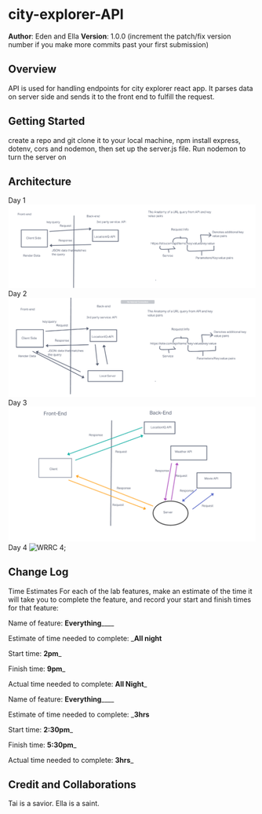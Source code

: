 # city-explorer-API


**Author**: Eden and Ella
**Version**: 1.0.0 (increment the patch/fix version number if you make more commits past your first submission)

## Overview
<!-- Provide a high level overview of what this application is and why you are building it, beyond the fact that it's an assignment for this class. (i.e. What's your problem domain?) -->
API is used for handling endpoints for city explorer react app. It parses data on server side and sends it to the front end to fulfill the request. 

## Getting Started
<!-- What are the steps that a user must take in order to build this app on their own machine and get it running? -->
create a repo and git clone it to your local machine, npm install express, dotenv, cors and nodemon, then set up the server.js file. Run nodemon to turn the server on 

## Architecture
<!-- Provide a detailed description of the application design. What technologies (languages, libraries, etc) you're using, and any other relevant design information. -->
Day 1
![WRRC 1](lab6WRRC.png)
Day 2
![WRRC 2](22March2022_WRRC_withElla.png)
Day 3
![WRRC 3](23March2022WRRCwithRyan.png)
Day 4
![WRRC 4](24March2022W_WRRCwithCole.png);


## Change Log
<!-- Use this area to document the iterative changes made to your application as each feature is successfully implemented. Use time stamps. Here's an example:

01-01-2001 4:59pm - Application now has a fully-functional express server, with a GET route for the location resource. -->
Time Estimates
For each of the lab features, make an estimate of the time it will take you to complete the feature, and record your start and finish times for that feature:

Name of feature: ______________Everything__________________

Estimate of time needed to complete: ___All night__

Start time: __2pm___

Finish time: __9pm___

Actual time needed to complete: __All Night___

Name of feature: ______________Everything__________________

Estimate of time needed to complete: ___3hrs__

Start time: __2:30pm___

Finish time: __5:30pm___

Actual time needed to complete: __3hrs___

## Credit and Collaborations
<!-- Give credit (and a link) to other people or resources that helped you build this application. -->
Tai is a savior. 
Ella is a saint. 

